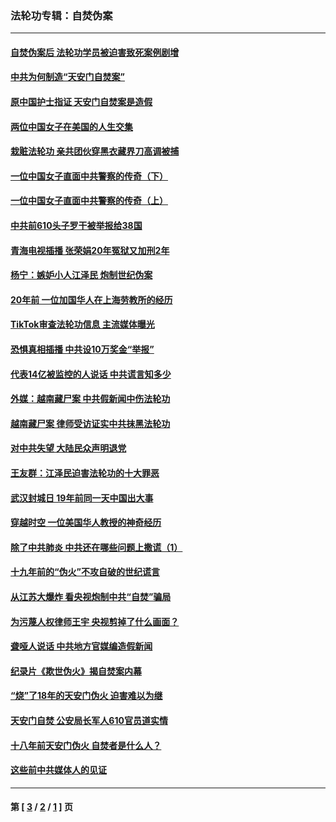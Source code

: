 ### 法轮功专辑：自焚伪案
---
#### [自焚伪案后 法轮功学员被迫害致死案例剧增](../../pages/nf5562/n13190600.md?09090430) 
#### [中共为何制造“天安门自焚案”](../../pages/nf5562/n13183270.md?09090430) 
#### [原中国护士指证 天安门自焚案是造假](../../pages/nf5562/n13172289.md?09090430) 
#### [两位中国女子在美国的人生交集](../../pages/nf5562/n13156138.md?09090430) 
#### [栽赃法轮功 亲共团伙穿黑衣藏界刀高调被捕](../../pages/nf5562/n13073780.md?09090430) 
#### [一位中国女子直面中共警察的传奇（下）](../../pages/nf5562/n12989706.md?09090430) 
#### [一位中国女子直面中共警察的传奇（上）](../../pages/nf5562/n12985072.md?09090430) 
#### [中共前610头子罗干被举报给38国](../../pages/nf5562/n12975419.md?09090430) 
#### [青海电视插播 张荣娟20年冤狱又加刑2年](../../pages/nf5562/n12738166.md?09090430) 
#### [杨宁：嫉妒小人江泽民 炮制世纪伪案](../../pages/nf5562/n12724108.md?09090430) 
#### [20年前 一位加国华人在上海劳教所的经历](../../pages/nf5562/n12707932.md?09090430) 
#### [TikTok审查法轮功信息 主流媒体曝光](../../pages/nf5562/n12362336.md?09090430) 
#### [恐惧真相插播 中共设10万奖金“举报”](../../pages/nf5562/n12306396.md?09090430) 
#### [代表14亿被监控的人说话 中共谎言知多少](../../pages/nf5562/n12297484.md?09090430) 
#### [外媒：越南藏尸案 中共假新闻中伤法轮功](../../pages/nf5562/n12264411.md?09090430) 
#### [越南藏尸案 律师受访证实中共抹黑法轮功](../../pages/nf5562/n12261878.md?09090430) 
#### [对中共失望 大陆民众声明退党](../../pages/nf5562/n12187315.md?09090430) 
#### [王友群：江泽民迫害法轮功的十大罪恶](../../pages/nf5562/n12169074.md?09090430) 
#### [武汉封城日 19年前同一天中国出大事](../../pages/nf5562/n12150901.md?09090430) 
#### [穿越时空  一位美国华人教授的神奇经历](../../pages/nf5562/n12097460.md?09090430) 
#### [除了中共肺炎 中共还在哪些问题上撒谎（1）](../../pages/nf5562/n11955770.md?09090430) 
#### [十九年前的“伪火”不攻自破的世纪谎言](../../pages/nf5562/n11813238.md?09090430) 
#### [从江苏大爆炸 看央视炮制中共“自焚”骗局](../../pages/nf5562/n11140275.md?09090430) 
#### [为污蔑人权律师王宇 央视剪掉了什么画面？](../../pages/nf5562/n11130142.md?09090430) 
#### [聋哑人说话 中共地方官媒编造假新闻](../../pages/nf5562/n11006067.md?09090430) 
#### [纪录片《欺世伪火》揭自焚案内幕](../../pages/nf5562/n11002664.md?09090430) 
#### [“烧”了18年的天安门伪火 迫害难以为继](../../pages/nf5562/n10996660.md?09090430) 
#### [天安门自焚 公安局长军人610官员道实情](../../pages/nf5562/n10997098.md?09090430) 
#### [十八年前天安门伪火 自焚者是什么人？](../../pages/nf5562/n10996556.md?09090430) 
#### [这些前中共媒体人的见证](../../pages/nf5562/n10845276.md?09090430) 

---
#### 第 [ [3](./3.md?09090430) / [2](./2.md?09090430) / [1](./1.md?09090430) ] 页
